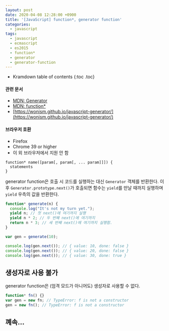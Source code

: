```yaml
---
layout: post
date: 2020-04-08 12:28:00 +0900
title: '[JavaScript] function*, generator function'
categories:
  - javascript
tags:
  - javascript
  - ecmascript
  - es2015
  - function*
  - generator
  - generator-function
---
```


* Kramdown table of contents
{:toc .toc}

#### 관련 문서

- [MDN: Generator](https://developer.mozilla.org/ko/docs/Web/JavaScript/Reference/Global_Objects/Generator)
- [MDN: function\*](https://developer.mozilla.org/ko/docs/Web/JavaScript/Reference/Statements/function*)
- [https://wonism.github.io/javascript-generator/](https://wonism.github.io/javascript-generator/)

#### 브라우저 호환

- Firefox
- Chrome 39 or higher
- 이 외 브라우저에서 지원 안 함

```
function* name([param[, param[, ... param]]]) {
  statements
}
```

generator function은 호출 시 코드를 실행하는 대신 `Generator` 객체를 반환한다. 이후 `Generator.prototype.next()`가 호출되면 함수는 `yield`를 만날 때까지 실행하며 `yield` 우측의 값을 반환한다.

```js
function* generate(n) {
  console.log("It's not my turn yet.");
  yield n; // 첫 next()에 여기까지 실행
  yield n * 2; // 두 번째 next()에 여기까지
  return n * 3; // 세 번째 next()에 여기까지 실행함.
}

var gen = generate(10);

console.log(gen.next()); // { value: 10, done: false }
console.log(gen.next()); // { value: 20, done: false }
console.log(gen.next()); // { value: 30, done: true }
```

## 생성자로 사용 불가

generator function은 (엄격 모드가 아니어도) 생성자로 사용할 수 없다.

```js
function* fn() {}
var gen = new fn; // TypeError: f is not a constructor
gen = new fn(); // TypeError: f is not a constructor
```

## 꼐속...
